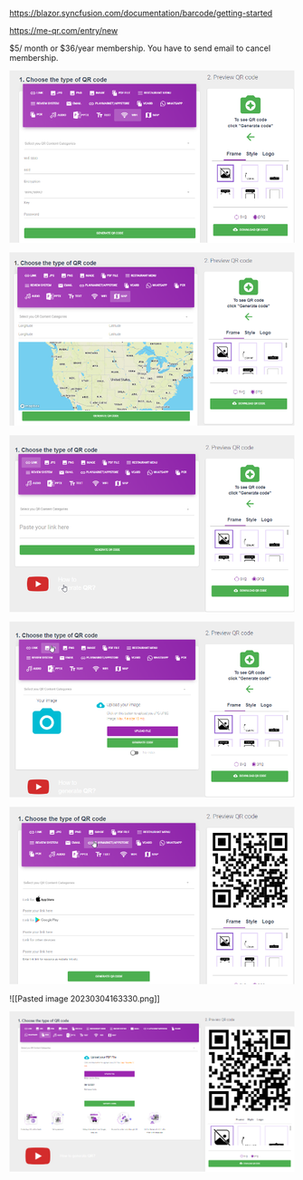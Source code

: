 https://blazor.syncfusion.com/documentation/barcode/getting-started

https://me-qr.com/entry/new

$5/ month or $36/year membership. You have to send email to cancel membership. 

![image-20211128191758892](QRCodeGenerator.assets/image-20211128191758892.png)



![image-20211128191851375](QRCodeGenerator.assets/image-20211128191851375.png)



![image-20211128191913487](QRCodeGenerator.assets/image-20211128191913487.png)



![image-20211128191938882](QRCodeGenerator.assets/image-20211128191938882.png)



![image-20211128193306057](QRCodeGenerator.assets/image-20211128193306057.png)



![[Pasted image 20230304163330.png]]

![image-20211128193509493](QRCodeGenerator.assets/image-20211128193509493.png)

